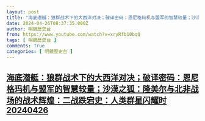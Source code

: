 ```yaml
---
layout: post
title: "海底潜艇：狼群战术下的大西洋对决；破译密码：恩尼格玛机与盟军的智慧较量；沙漠之狐：隆美尔与北非战场的战术辉煌：二战跌宕史：人类群星闪耀时20240426"
date: 2024-04-26T08:37:35.000Z
author: 明鏡歷史台
from: https://www.youtube.com/watch?v=xryRfb10bqQ
tags: [ 明鏡歷史台 ]
comments: True
categories: [ 明鏡歷史台 ]
---
```

<!--1714120655000-->
[海底潜艇：狼群战术下的大西洋对决；破译密码：恩尼格玛机与盟军的智慧较量；沙漠之狐：隆美尔与北非战场的战术辉煌：二战跌宕史：人类群星闪耀时20240426](https://www.youtube.com/watch?v=xryRfb10bqQ)
------

<div>

</div>
